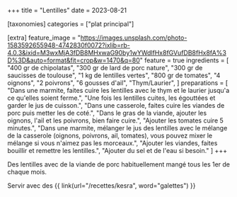+++
title = "Lentilles"
date = 2023-08-21

[taxonomies]
categories = ["plat principal"]

[extra]
feature_image = "https://images.unsplash.com/photo-1583592655948-4742830f0072?ixlib=rb-4.0.3&ixid=M3wxMjA3fDB8MHxwaG90by1wYWdlfHx8fGVufDB8fHx8fA%3D%3D&auto=format&fit=crop&w=1470&q=80"
feature = true
ingredients = [
  "400 gr de chipolatas",
  "300 gr de lard de porc nature",
  "300 gr de saucisses de toulouse",
  "1 kg de lentilles vertes",
  "800 gr de tomates",
  "4 oignons",
  "2 poivrons",
  "6 gousses d'ail",
  "Thym/Laurier",
]
preparations = [
  "Dans une marmite, faites cuire les lentilles avec le thym et le laurier jusqu'a ce qu'elles soient ferme.",
  "Une fois les lentilles cuites, les égouttées et garder le jus de cuisson.",
  "Dans une casserole, faites cuire les viandes de porc puis metter les de coté.",
  "Dans le gras de la viande, ajouter les oignons, l'ail et les poivrons, bien faire cuire.",
  "Ajouter les tomates cuire 5 minutes.",
  "Dans une marmite, mélanger le jus des lentilles avec le mélange de la casserole (oignons, poivrons, ail, tomates), vous pouvez mixer le mélange si vous n'aimez pas les morceaux.",
  "Ajouter les viandes, faites bouillir et remettre les lentilles.",
  "Ajouter du sel et de l'eau si besoin."
]
+++

Des lentilles avec de la viande de porc habituellement mangé tous les 1er de chaque mois.

Servir avec des {{ link(url="/recettes/kesra", word="galettes") }}
